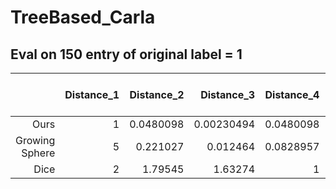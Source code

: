 # TreeBased_Carla


## Eval on 150 entry of original label = 1


|    |   Distance_1 |   Distance_2 |   Distance_3 |   Distance_4 |   Constraint_Violation |   Redundancy |   y-Nearest-Neighbours |   Success_Rate |   Average_Time |
|---:|-------------:|-------------:|-------------:|-------------:|-----------------------:|-------------:|-----------------------:|---------------:|---------------:|
|  Ours |            1 |    0.0480098 |   0.00230494 |    0.0480098 |                      0 |            0 |               0.351351 |           0.74 |       0.503103 ||
| Growing Sphere  |        5 |     0.221027 |     0.012464 |    0.0828957 |                      0 |            4 |               0.140909 |           0.88 |      0.0187389 |
|  Dice |            2 |      1.79545 |      1.63274 |            1 |                      0 |            0 |                  0.612 |              1 |       0.128908 |
